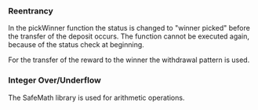 ### Reentrancy

In the pickWinner function the status is changed to "winner picked" before the transfer of the deposit occurs. The function cannot be executed again, because of the status check at beginning.

For the transfer of the reward to the winner the withdrawal pattern is used.

### Integer Over/Underflow

The SafeMath library is used for arithmetic operations.


